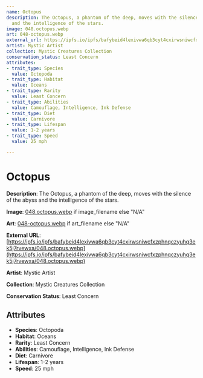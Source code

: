 ```yaml
---
name: Octopus
description: The Octopus, a phantom of the deep, moves with the silence of the abyss
  and the intelligence of the stars.
image: 048.octopus.webp
art: 048-octopus.webp
external_url: https://ipfs.io/ipfs/bafybeid4lexivwa6qb3cyt4cxirwsniwcfxzphnqczyuhq3ek5j7rvewxa/048.octopus.webp
artist: Mystic Artist
collection: Mystic Creatures Collection
conservation_status: Least Concern
attributes:
- trait_type: Species
  value: Octopoda
- trait_type: Habitat
  value: Oceans
- trait_type: Rarity
  value: Least Concern
- trait_type: Abilities
  value: Camouflage, Intelligence, Ink Defense
- trait_type: Diet
  value: Carnivore
- trait_type: Lifespan
  value: 1-2 years
- trait_type: Speed
  value: 25 mph

---
```


# Octopus

**Description**: The Octopus, a phantom of the deep, moves with the silence of the abyss and the intelligence of the stars.

**Image**: [048.octopus.webp](./048.octopus.webp) if image_filename else "N/A"

**Art**: [048-octopus.webp](./048-octopus.webp) if art_filename else "N/A"

**External URL**: [https://ipfs.io/ipfs/bafybeid4lexivwa6qb3cyt4cxirwsniwcfxzphnqczyuhq3ek5j7rvewxa/048.octopus.webp](https://ipfs.io/ipfs/bafybeid4lexivwa6qb3cyt4cxirwsniwcfxzphnqczyuhq3ek5j7rvewxa/048.octopus.webp)

**Artist**: Mystic Artist

**Collection**: Mystic Creatures Collection

**Conservation Status**: Least Concern

## Attributes
- **Species**: Octopoda
- **Habitat**: Oceans
- **Rarity**: Least Concern
- **Abilities**: Camouflage, Intelligence, Ink Defense
- **Diet**: Carnivore
- **Lifespan**: 1-2 years
- **Speed**: 25 mph
